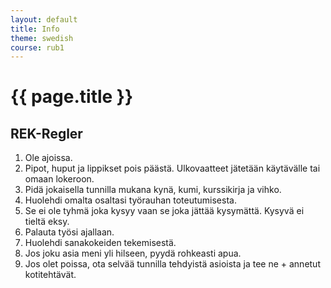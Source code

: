 ```yaml
---
layout: default
title: Info
theme: swedish
course: rub1
---
```


<div class="container">
<div class="header-row">
<div class="main-header">
<h1>{{ page.title }}</h1>
</div>
</div>
<div class="content-row">
<div class="info-content">
<h2>REK-Regler</h2>
<ol>  <li>Ole ajoissa.</li>
  <li>Pipot, huput ja lippikset pois päästä. Ulkovaatteet jätetään käytävälle tai omaan lokeroon.</li>  <li>Pidä jokaisella tunnilla mukana kynä, kumi, kurssikirja ja vihko.</li>  <li>Huolehdi omalta osaltasi työrauhan toteutumisesta.</li>  <li>Se ei ole tyhmä joka kysyy vaan se joka jättää kysymättä. Kysyvä ei tieltä eksy.</li>  <li>Palauta työsi ajallaan.</li>  <li>Huolehdi sanakokeiden tekemisestä.</li>  <li>Jos joku asia meni yli hilseen, pyydä rohkeasti apua.</li>  <li>Jos olet poissa, ota selvää tunnilla tehdyistä asioista ja tee ne + annetut kotitehtävät.</li>
</ol>

</div>
</div>
</div>
